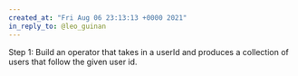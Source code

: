 ```yaml
---
created_at: "Fri Aug 06 23:13:13 +0000 2021"
in_reply_to: @leo_guinan
---
```


Step 1: Build an operator that takes in a userId and produces a collection of users that follow the given user id.